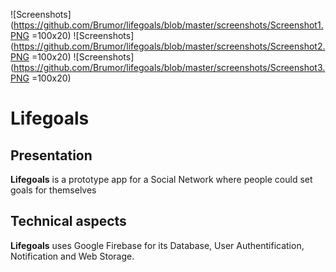 ![Screenshots](https://github.com/Brumor/lifegoals/blob/master/screenshots/Screenshot1.PNG =100x20) ![Screenshots](https://github.com/Brumor/lifegoals/blob/master/screenshots/Screenshot2.PNG =100x20) ![Screenshots](https://github.com/Brumor/lifegoals/blob/master/screenshots/Screenshot3.PNG =100x20)

# Lifegoals

## Presentation

**Lifegoals** is a prototype app for a Social Network where people could set goals for themselves

## Technical aspects

**Lifegoals** uses Google Firebase for its Database, User Authentification, Notification and Web Storage.